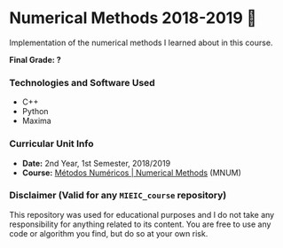 # Numerical Methods 2018-2019 :file_folder:

Implementation of the numerical methods I learned about in this course.

**Final Grade: ?**

### Technologies and Software Used
* C++
* Python
* Maxima

### Curricular Unit Info
* **Date:** 2nd Year, 1st Semester, 2018/2019
* **Course:** [Métodos Numéricos | Numerical Methods](https://sigarra.up.pt/feup/en/UCURR_GERAL.FICHA_UC_VIEW?pv_ocorrencia_id=419994 "MNUM") (MNUM)

### Disclaimer (Valid for any `MIEIC_course` repository)
This repository was used for educational purposes and I do not take any responsibility for anything related to its content. You are free to use any code or algorithm you find, but do so at your own risk.

